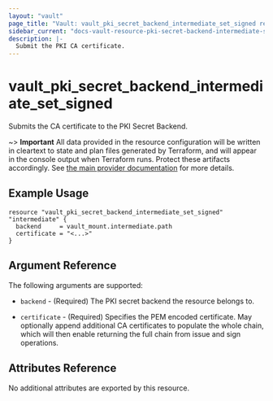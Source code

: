 ```yaml
---
layout: "vault"
page_title: "Vault: vault_pki_secret_backend_intermediate_set_signed resource"
sidebar_current: "docs-vault-resource-pki-secret-backend-intermediate-set-signed"
description: |-
  Submit the PKI CA certificate.
---
```


# vault\_pki\_secret\_backend\_intermediate\_set\_signed

Submits the CA certificate to the PKI Secret Backend.

~> **Important** All data provided in the resource configuration will be
written in cleartext to state and plan files generated by Terraform, and
will appear in the console output when Terraform runs. Protect these
artifacts accordingly. See
[the main provider documentation](../index.html)
for more details.

## Example Usage

```hcl
resource "vault_pki_secret_backend_intermediate_set_signed" "intermediate" { 
  backend     = vault_mount.intermediate.path
  certificate = "<...>"
}
```

## Argument Reference

The following arguments are supported:

* `backend` - (Required) The PKI secret backend the resource belongs to.

* `certificate` - (Required) Specifies the PEM encoded certificate. May optionally append additional
  CA certificates to populate the whole chain, which will then enable returning the full chain from
  issue and sign operations.

## Attributes Reference

No additional attributes are exported by this resource.
